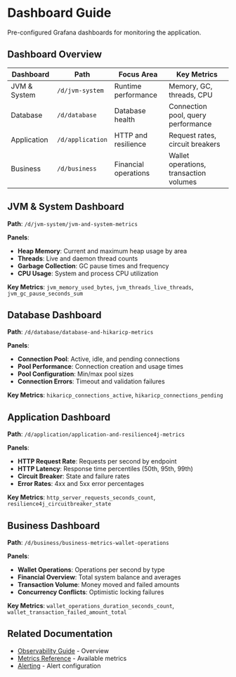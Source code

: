 # Dashboard Guide

Pre-configured Grafana dashboards for monitoring the application.

## Dashboard Overview

| Dashboard | Path | Focus Area | Key Metrics |
|-----------|------|------------|-------------|
| JVM & System | `/d/jvm-system` | Runtime performance | Memory, GC, threads, CPU |
| Database | `/d/database` | Database health | Connection pool, query performance |
| Application | `/d/application` | HTTP and resilience | Request rates, circuit breakers |
| Business | `/d/business` | Financial operations | Wallet operations, transaction volumes |

## JVM & System Dashboard

**Path**: `/d/jvm-system/jvm-and-system-metrics`

**Panels**:
- **Heap Memory**: Current and maximum heap usage by area
- **Threads**: Live and daemon thread counts
- **Garbage Collection**: GC pause times and frequency
- **CPU Usage**: System and process CPU utilization

**Key Metrics**: `jvm_memory_used_bytes`, `jvm_threads_live_threads`, `jvm_gc_pause_seconds_sum`

## Database Dashboard

**Path**: `/d/database/database-and-hikaricp-metrics`

**Panels**:
- **Connection Pool**: Active, idle, and pending connections
- **Pool Performance**: Connection creation and usage times
- **Pool Configuration**: Min/max pool sizes
- **Connection Errors**: Timeout and validation failures

**Key Metrics**: `hikaricp_connections_active`, `hikaricp_connections_pending`

## Application Dashboard

**Path**: `/d/application/application-and-resilience4j-metrics`

**Panels**:
- **HTTP Request Rate**: Requests per second by endpoint
- **HTTP Latency**: Response time percentiles (50th, 95th, 99th)
- **Circuit Breaker**: State and failure rates
- **Error Rates**: 4xx and 5xx error percentages

**Key Metrics**: `http_server_requests_seconds_count`, `resilience4j_circuitbreaker_state`

## Business Dashboard

**Path**: `/d/business/business-metrics-wallet-operations`

**Panels**:
- **Wallet Operations**: Operations per second by type
- **Financial Overview**: Total system balance and averages
- **Transaction Volume**: Money moved and failed amounts
- **Concurrency Conflicts**: Optimistic locking failures

**Key Metrics**: `wallet_operations_duration_seconds_count`, `wallet_transaction_failed_amount_total`

## Related Documentation

- [Observability Guide](README.md) - Overview
- [Metrics Reference](metrics-reference.md) - Available metrics
- [Alerting](alerting.md) - Alert configuration
